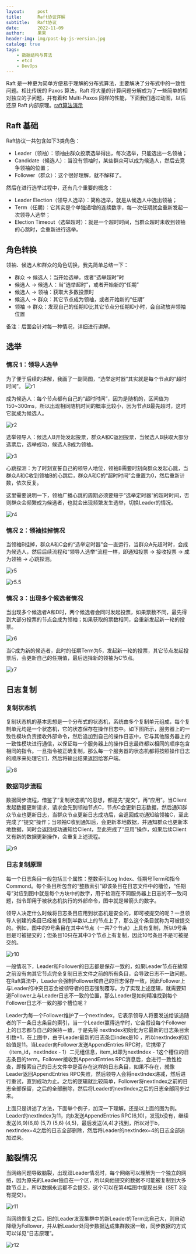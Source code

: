```yaml
---
layout:     post
title:      Raft协议详解
subtitle:   Raft协议
date:       2022-11-09
author:     果果
header-img: img/post-bg-js-version.jpg
catalog: true
tags:
    - 数据结构与算法
    - etcd
    - DevOps
---
```


Raft 是一种更为简单方便易于理解的分布式算法，主要解决了分布式中的一致性问题。相比传统的 Paxos 算法，Raft 将大量的计算问题分解成为了一些简单的相对独立的子问题，并有着和 Multi-Paxos 同样的性能，下面我们通过动图，以后还原 Raft 内部原理。[raft算法演示](http://thesecretlivesofdata.com/raft/)

## Raft 基础

Raft协议一共包含如下3类角色：

- Leader（领袖）：领袖由群众投票选举得出，每次选举，只能选出一名领袖；
- Candidate（候选人）：当没有领袖时，某些群众可以成为候选人，然后去竞争领袖的位置；
- Follower（群众）：这个很好理解，就不解释了。

然后在进行选举过程中，还有几个重要的概念：

- Leader Election（领导人选举）：简称选举，就是从候选人中选出领袖；
- Term（任期）：它其实是个单独递增的连续数字，每一次任期就会重新发起一次领导人选举；
- Election Timeout（选举超时）：就是一个超时时间，当群众超时未收到领袖的心跳时，会重新进行选举。


## 角色转换
领袖、候选人和群众的角色切换，我先简单总结一下：

- 群众 -> 候选人：当开始选举，或者“选举超时”时
- 候选人 -> 候选人：当“选举超时”，或者开始新的“任期”
- 候选人 -> 领袖：获取大多数投票时
- 候选人 -> 群众：其它节点成为领袖，或者开始新的“任期”
- 领袖 -> 群众：发现自己的任期ID比其它节点分任期ID小时，会自动放弃领袖位置

备注：后面会针对每一种情况，详细进行讲解。


## 选举
### 情况 1：领导人选举
为了便于后续的讲解，我画了一副简图，“选举定时器”其实就是每个节点的“超时时间”。
![r1](/img-post/202211/1.png "r1")

成为候选人：每个节点都有自己的“超时时间”，因为是随机的，区间值为150~300ms，所以出现相同随机时间的概率比较小，因为节点B最先超时，这时它就成为候选人。

![r2](/img-post/202211/2.png "r2")

选举领导人：候选人B开始发起投票，群众A和C返回投票，当候选人B获取大部分选票后，选举成功，候选人B成为领袖。

![r3](/img-post/202211/3.png "r3")

心跳探测：为了时刻宣誓自己的领导人地位，领袖B需要时刻向群众发起心跳，当群众A和C收到领袖B的心跳后，群众A和C的“超时时间”会重置为0，然后重新计数，依次反复。

这里需要说明一下，领袖广播心跳的周期必须要短于“选举定时器”的超时时间，否则群众会频繁成为候选者，也就会出现频繁发生选举，切换Leader的情况。

![r4](/img-post/202211/4.png "r4")

### 情况 2：领袖挂掉情况
当领袖B挂掉，群众A和C会的“选举定时器”会一直运行，当群众A先超时时，会成为候选人，然后后续流程和“领导人选举”流程一样，即通知投票 -> 接收投票 -> 成为领袖 -> 心跳探测。

![r5](/img-post/202211/5.png "r5")

![r5.5](/img-post/202211/5.5.png "r5.5")

### 情况 3：出现多个候选者情况
当出现多个候选者A和D时，两个候选者会同时发起投票，如果票数不同，最先得到大部分投票的节点会成为领袖；如果获取的票数相同，会重新发起新一轮的投票。

![r6](/img-post/202211/6.png "r6")


当C成为新的候选者，此时的任期Term为5，发起新一轮的投票，其它节点发起投票后，会更新自己的任期值，最后选择新的领袖为C节点。

![r7](/img-post/202211/7.png "r7")

## 日志复制
### 复制状态机
复制状态机的基本思想是一个分布式的状态机，系统由多个复制单元组成，每个复制单元均是一个状态机，它的状态保存在操作日志中。如下图所示，服务器上的一致性模块负责接收外部命令，然后追加到自己的操作日志中，它与其他服务器上的一致性模块进行通信，以保证每一个服务器上的操作日志最终都以相同的顺序包含相同的指令。一旦指令被正确复制，那么每一个服务器的状态机都将按照操作日志的顺序来处理它们，然后将输出结果返回给客户端。

![r8](/img-post/202211/8.png "r8")

### 数据同步流程
数据同步流程，借鉴了“复制状态机”的思想，都是先“提交”，再“应用”。当Client发起数据更新请求，请求会先到领袖节点C，节点C会更新日志数据，然后通知群众节点也更新日志，当群众节点更新日志成功后，会返回成功通知给领袖C，至此完成了“提交”操作；当领袖C收到通知后，会更新本地数据，并通知群众也更新本地数据，同时会返回成功通知给Client，至此完成了“应用”操作，如果后续Client又有新的数据更新操作，会重复上述流程。

![r9](/img-post/202211/9.png "r9")

### 日志复制原理

每一个日志条目一般包括三个属性：整数索引Log Index、任期号Term和指令Commond。每个条目所包含的“整数索引”即该条目在日志文件中的槽位，“任期号”对应到图中就是每个方块中的数字，用于检测在不同服务器上日志的不一致问题，指令即用于被状态机执行的外部命令，图中就是带箭头的数字。

领导人决定什么时候将日志条目应用到状态机是安全的，即可被提交的呢？一旦领导人创建的条目已经被复制到半数以上的节点上了，那么这个条目就称为可被提交的。例如，图中的9号条目在其中4节点（一共7个节点）上具有复制，所以9号条目是可被提交的；但条目10只在其中3个节点上有复制，因此10号条目不是可被提交的。

![r10](/img-post/202211/10.png "r10")

一般情况下，Leader和Follower的日志都是保存一致的，如果Leader节点在故障之前没有向其它节点完全复制日志文件之前的所有条目，会导致日志不一致问题。在Raft算法中，Leader会强制Follower和自己的日志保存一致，因此Follower上与Leader的冲突日志会被领导者的日志强制覆写。为了实现上述逻辑，就需要知道Follower上与Leader日志不一致的位置，那么Leader是如何精准找到每个Follower日志不一致的那个槽位呢？

Leader为每一个Follower维护了一个nextlndex，它表示领导人将要发送给该追随者的下一条日志条目的索引，当一个Leader赢得选举时，它会假设每个Follower上的日志都与自己的保持－致，于是先将 nextlndex初始化为它最新的日志条目索引数+1，在上图中，由于Leader最新的日志条目index是10 ，所以nextlndex的初始值是11。当Leader向Follower发送AppendEntries RPC时，它携带了（item_id，nextIndex - 1）二元组信息，item_id即为nextIndex - 1这个槽位的日志条目的term。Follower接收到AppendEntries RPC消息后，会进行一致性检查，即搜索自己的日志文件中是否存在这样的日志条目，如果不存在，就像Leader返回AppendEntries RPC失败，然后领导人会将nextIndex递减，然后进行重试，直到成功为止。之后的逻辑就比较简单，Follower将nextIndex之前的日志全部保留，之后的全部删除，然后将Leader的nextIndex之后的日志全部同步过来。

上面只是讲述了方法，下面举个例子，加深一下理解，还是以上面的图为例。Leader的nextlndex为11，向b发送AppendEntries RPC(6,10)，发现b没有，继续发送(6,9)(6,8) (5,7) (5,6) (4,5)，最后发送(4,4)才找到，所以对于b，nextlndex=4之后的日志全部删除，然后将Leader的nextlndex=4的日志全部追加过来。

## 脑裂情况
当网络问题导致脑裂，出现双Leader情况时，每个网络可以理解为一个独立的网络，因为原先的Leader独自在一个区，所以向他提交的数据不可能被复制到大多数节点上，所以数据永远都不会提交，这个可以在第4幅图中提现出来（SET 3没有提交）。

![r11](/img-post/202211/11.png "r11")

当网络恢复之后，旧的Leader发现集群中的新Leader的Term比自己大，则自动降级为Follower，并从新Leader处同步数据达成集群数据一致，同步数据的方式可以详见“日志原理”。

![r12](/img-post/202211/12.png "r12")
